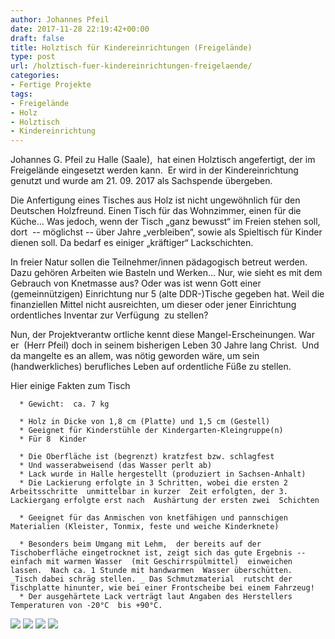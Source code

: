 ```yaml
---
author: Johannes Pfeil
date: 2017-11-28 22:19:42+00:00
draft: false
title: Holztisch für Kindereinrichtungen (Freigelände)
type: post
url: /holztisch-fuer-kindereinrichtungen-freigelaende/
categories:
- Fertige Projekte
tags:
- Freigelände
- Holz
- Holztisch
- Kindereinrichtung
---
```


Johannes G. Pfeil zu Halle (Saale),  hat einen Holztisch angefertigt, der im Freigelände eingesetzt werden kann.  Er wird in der Kindereinrichtung genutzt und wurde am 21. 09. 2017 als Sachspende übergeben.<!-- more -->

Die Anfertigung eines Tisches aus Holz ist nicht ungewöhnlich für den Deutschen Holzfreund. Einen Tisch für das Wohnzimmer, einen für die Küche… Was jedoch, wenn der Tisch „ganz bewusst“ im Freien stehen soll, dort  -- möglichst -- über Jahre „verbleiben“, sowie als Spieltisch für Kinder dienen soll. Da bedarf es einiger „kräftiger“ Lackschichten.

In freier Natur sollen die Teilnehmer/innen pädagogisch betreut werden. Dazu gehören Arbeiten wie Basteln und Werken… Nur, wie sieht es mit dem Gebrauch von Knetmasse aus? Oder was ist wenn Gott einer (gemeinnützigen) Einrichtung nur 5 (alte DDR-)Tische gegeben hat. Weil die finanziellen Mittel nicht ausreichten, um dieser oder jener Einrichtung ordentliches Inventar zur Verfügung  zu stellen?

Nun, der Projektverantw ortliche kennt diese Mangel-Erscheinungen. War er  (Herr Pfeil) doch in seinem bisherigen Leben 30 Jahre lang Christ.  Und da mangelte es an allem, was nötig geworden wäre, um sein (handwerkliches) berufliches Leben auf ordentliche Füße zu stellen.

Hier einige Fakten zum Tisch



 	  * Gewicht:  ca. 7 kg

 	  * Holz in Dicke von 1,8 cm (Platte) und 1,5 cm (Gestell)
 	  * Geeignet für Kinderstühle der Kindergarten-Kleingruppe(n) 
 	  * Für 8  Kinder

 	  * Die Oberfläche ist (begrenzt) kratzfest bzw. schlagfest
 	  * Und wasserabweisend (das Wasser perlt ab)
 	  * Lack wurde in Halle hergestellt (produziert in Sachsen-Anhalt)
 	  * Die Lackierung erfolgte in 3 Schritten, wobei die ersten 2 Arbeitsschritte  unmittelbar in kurzer  Zeit erfolgten, der 3. Lackiergang erfolgte erst nach  Aushärtung der ersten zwei  Schichten

 	  * Geeignet für das Anmischen von knetfähigen und pannschigen Materialien (Kleister, Tonmix, feste und weiche Kinderknete)

 	  * Besonders beim Umgang mit Lehm,  der bereits auf der Tischoberfläche eingetrocknet ist, zeigt sich das gute Ergebnis -- einfach mit warmen Wasser  (mit Geschirrspülmittel)  einweichen lassen.  Nach ca. 1 Stunde mit handwarmen  Wasser überschütten.  _Tisch dabei schräg stellen. _ Das Schmutzmaterial  rutscht der Tischplatte hinunter, wie bei einer Frontscheibe bei einem Fahrzeug! 
 	  * Der ausgehärtete Lack verträgt laut Angaben des Herstellers Temperaturen von -20°C  bis +90°C.


![](/wp-content/uploads/2017/11/MG_8021-200x300.jpg)
![](/wp-content/uploads/2017/11/MG_8022-300x200.jpg)
![](/wp-content/uploads/2017/11/MG_8023-200x300.jpg)
![](/wp-content/uploads/2017/11/MG_8024-1-200x300.jpg)

